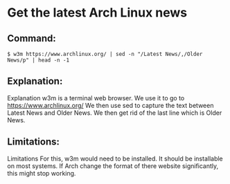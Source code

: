 # Get the latest Arch Linux news

## Command:
```
$ w3m https://www.archlinux.org/ | sed -n "/Latest News/,/Older News/p" | head -n -1
```

## Explanation:
Explanation
w3m is a terminal web browser. We use it to go to https://www.archlinux.org/
We then use sed to capture the text between Latest News and Older News.
We then get rid of the last line which is Older News.

## Limitations:
Limitations
For this, w3m would need to be installed. It should be installable on most systems.
If Arch change the format of there website significantly, this might stop working.

